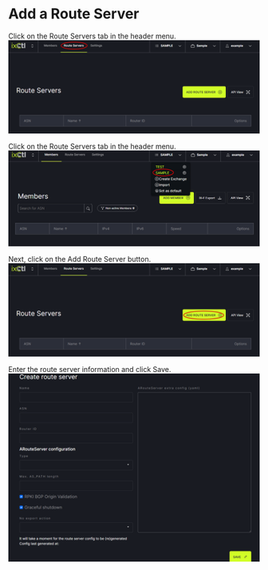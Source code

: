 # Add a Route Server

Click on the Route Servers tab in the header menu. 
   ![](img/routeservers.png)
   
Click on the Route Servers tab in the header menu. 
   ![](img/addmember.png)
   
Next, click on the Add Route Server button.  
   ![](img/addrouteserver.png)

Enter the route server information and click Save.
   ![](img/createrouteserver.png)
